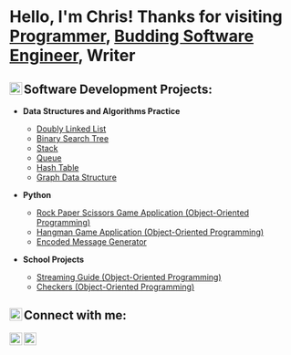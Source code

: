 <h1>Hello, I'm Chris! Thanks for visiting
<br/><a href="https://github.com/Korachof/Korachof">Programmer</a>, <a href="www.linkedin.com/in/christopher-partin-6a8b88291">Budding Software Engineer</a>, Writer

<h2><img align="left" alt="ChrisPartin" width="22px" src="https://github.com/Korachof/Korachof/assets/114110894/4954f573-c8b6-4b7a-a9fb-4da29ce45f9f" />
 Software Development Projects:</h2>

- <b>Data Structures and Algorithms Practice</b>
  - [Doubly Linked List](https://github.com/Korachof/Doubly_Linked_List)
  - [Binary Search Tree](https://github.com/Korachof/Binary-Search-Tree)
  - [Stack](https://github.com/Korachof/Stack)
  - [Queue](https://github.com/Korachof/Queue)
  - [Hash Table](https://github.com/Korachof/HashTable)
  - [Graph Data Structure](https://github.com/Korachof/Graphs-Data-Structure)
    
- <b>Python</b>
  - [Rock Paper Scissors Game Application (Object-Oriented Programming)](https://github.com/Korachof/rockPaperScissors)
  - [Hangman Game Application (Object-Oriented Programming)](https://github.com/Korachof/hangman)
  - [Encoded Message Generator](https://github.com/Korachof/Encoded-Message_Generator.git)
    
- <b>School Projects</b>
  - [Streaming Guide (Object-Oriented Programming)](https://github.com/Korachof/streaming_guide/blob/main/steaming_guide.py)
  - [Checkers (Object-Oriented Programming)](https://github.com/Korachof/Checkers_Portfolio_Project/tree/main)

<h2><img align="left" alt="ChrisPartin" width="22px" src="https://github.com/Korachof/Korachof/assets/114110894/b378f93a-76c1-4d9f-b787-c9eb77038032" />
 Connect with me:</h2>

[<img align="left" alt="JoshMadakor | LinkedIn" width="22px" src="https://cdn.jsdelivr.net/npm/simple-icons@v3/icons/linkedin.svg" />][linkedin]
[<img align="left" alt="JoshMadakor | Instagram" width="22px" src="https://cdn.jsdelivr.net/npm/simple-icons@v3/icons/instagram.svg" />][instagram]


[instagram]: https://www.instagram.com/korachof/
[linkedin]: https://www.linkedin.com/in/christopher-partin-6a8b88291

<!--
**Korachof/Korachof** is a ✨ _special_ ✨ repository because its `README.md` (this file) appears on your GitHub profile.

Here are some ideas to get you started:

- 🔭 I’m currently working on ...
- 🌱 I’m currently learning ...
- 👯 I’m looking to collaborate on ...
- 🤔 I’m looking for help with ...
- 💬 Ask me about ...
- 📫 How to reach me: ...
- 😄 Pronouns: ...
- ⚡ Fun fact: ...
-->

